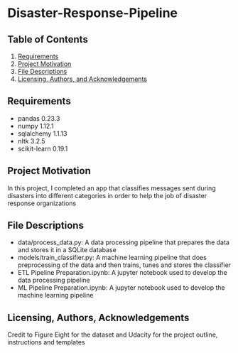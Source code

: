 # Disaster-Response-Pipeline

## Table of Contents
1. [Requirements](#requirements)
2. [Project Motivation](#motivation)
3. [File Descriptions](#files)
4. [Licensing, Authors, and Acknowledgements](#licensing)

## Requirements <a name="requirements"></a>
- pandas 0.23.3
- numpy 1.12.1
- sqlalchemy 1.1.13
- nltk 3.2.5
- scikit-learn 0.19.1

## Project Motivation <a name="motivation"></a>

In this project, I completed an app that classifies messages sent during disasters into different categories in order to help the job of disaster response organizations

## File Descriptions <a name="files"></a>

- data/process_data.py: A data processing pipeline that prepares the data and stores it in a SQLite database
- models/train_classifier.py: A machine learning pipeline that does preprocessing of the data and then trains, tunes and stores the classifier
- ETL Pipeline Preparation.ipynb: A jupyter notebook used to develop the data processing pipeline
- ML Pipeline Preparation.ipynb: A jupyter notebook used to develop the machine learning pipeline

## Licensing, Authors, Acknowledgements <a name="licensing"></a>
Credit to Figure Eight for the dataset and Udacity for the project outline, instructions and templates
